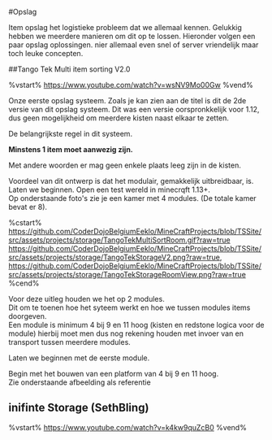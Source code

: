 #Opslag

Item opslag het logistieke probleem dat we allemaal kennen. Gelukkig hebben we meerdere manieren om dit op te lossen.
Hieronder volgen een paar opslag oplossingen. nier allemaal even snel of server vriendelijk maar toch leuke concepten.



##Tango Tek Multi item sorting V2.0

%vstart% https://www.youtube.com/watch?v=wsNV9Mo00Gw %vend%

Onze eerste opslag systeem. Zoals je kan zien aan de titel is dit de 2de versie van dit opslag systeem.
Dit was een versie oorspronkkelijk voor 1.12, dus geen mogelijkheid om meerdere kisten naast elkaar te zetten.

De belangrijkste regel in dit systeem.  


   **Minstens 1 item moet aanwezig zijn.**
 
 Met andere woorden er mag geen enkele plaats leeg zijn in de kisten.
  
 Voordeel van dit ontwerp is dat het modulair, gemakkelijk uitbreidbaar, is.  
 Laten we beginnen. Open een test wereld in minecrqft 1.13+.  
 Op onderstaande foto's zie je een kamer met 4 modules. (De totale kamer bevat er 8).  
 
 %cstart%
 https://github.com/CoderDojoBelgiumEeklo/MineCraftProjects/blob/TSSite/src/assets/projects/storage/TangoTekMultiSortRoom.gif?raw=true
 https://github.com/CoderDojoBelgiumEeklo/MineCraftProjects/blob/TSSite/src/assets/projects/storage/TangoTekStorageV2.png?raw=true,
 https://github.com/CoderDojoBelgiumEeklo/MineCraftProjects/blob/TSSite/src/assets/projects/storage/TangoTekStorageRoomView.png?raw=true
 %cend%
 
 Voor deze uitleg houden we het op 2 modules.  
 Dit om te toenen hoe het syteem werkt en hoe we tussen modules items doorgeven.  
 Een module is minimum 4 bij 9 en 11 hoog (kisten en redstone logica voor de module) hierbij moet men dus nog rekening houden met invoer van en transport tussen meerdere modules.
 
 
 Laten we beginnen met de eerste module.
 
 Begin met het bouwen van een platform van 4 bij 9 en 11 hoog.  
 Zie onderstaande afbeelding als referentie
 
 
 
 





## inifinte Storage (SethBling)

%vstart% https://www.youtube.com/watch?v=k4kw9quZcB0 %vend%
